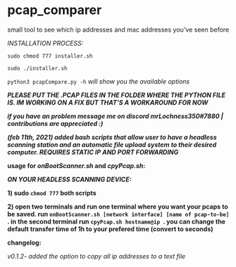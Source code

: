 # pcap_comparer
small tool to see which ip addresses and mac addresses you've seen before

*INSTALLATION PROCESS:*

`sudo chmod 777 installer.sh`

`sudo ./installer.sh`

`python3 pcapCompare.py -h` *will show you the available options*

***PLEASE PUT THE .PCAP FILES IN THE FOLDER WHERE THE PYTHON FILE IS. IM WORKING ON A FIX BUT THAT'S A WORKAROUND FOR NOW***

***if you have an problem message me on discord mrLochness350#7880 |
contributions are appreciated :)***

***(feb 11th, 2021) added bash scripts that allow user to have a headless scanning station and an automatic file upload system to their desired computer. REQUIRES STATIC IP AND PORT FORWARDING***

**usage for *onBootScanner.sh* and *cpyPcap.sh*:**


  ***ON YOUR HEADLESS SCANNING DEVICE:***
  
  **1) sudo `chmod 777` both scripts**
  
  **2) open two terminals and run one terminal where you want your pcaps to be saved. run `onBootScanner.sh [network interface] [name of pcap-to-be] `. in the second terminal run `cpyPcap.sh hostname@ip `. you can change the default transfer time of 1h to your prefered time (convert to seconds)**


**changelog:**


*v0.1.2- added the option to copy all ip addresses to a text file*

